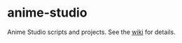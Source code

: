 anime-studio
============

Anime Studio scripts and projects. See the [wiki](https://github.com/gwbond/anime-studio/wiki) for details.
